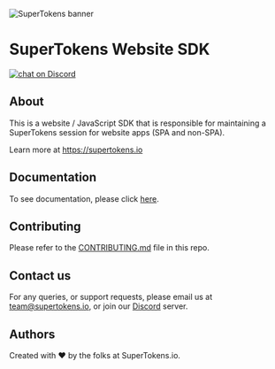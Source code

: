 
![SuperTokens banner](https://raw.githubusercontent.com/supertokens/supertokens-logo/master/images/Artboard%20%E2%80%93%2027%402x.png)

# SuperTokens Website SDK

<a href="https://supertokens.io/discord">
<img src="https://img.shields.io/discord/603466164219281420.svg?logo=discord"
    alt="chat on Discord"></a>
    
## About
This is a website / JavaScript SDK that is responsible for maintaining a SuperTokens session for website apps (SPA and non-SPA).

Learn more at https://supertokens.io

## Documentation
To see documentation, please click [here](https://supertokens.io/docs/community/introduction).

## Contributing
Please refer to the [CONTRIBUTING.md](https://github.com/supertokens/supertokens-website/blob/master/CONTRIBUTING.md) file in this repo.

## Contact us
For any queries, or support requests, please email us at team@supertokens.io, or join our [Discord](supertokens.io/discord) server.

## Authors
Created with :heart: by the folks at SuperTokens.io.
